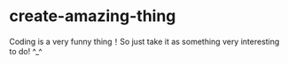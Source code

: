 # create-amazing-thing
 Coding is a very funny thing！So just take it as something very interesting to do! ^_^
